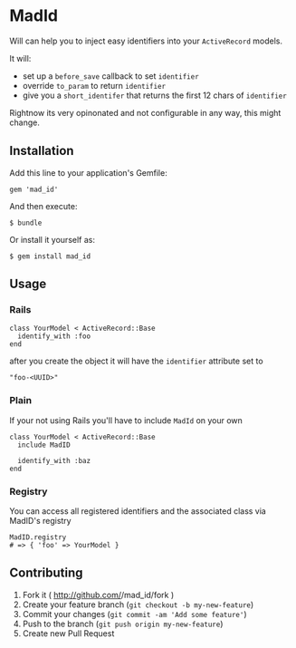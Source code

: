 # MadId

Will can help you to inject easy identifiers into your `ActiveRecord` models.

It will:

  * set up a `before_save` callback to set `identifier`
  * override `to_param` to return `identifier`
  * give you a `short_identifer` that returns the first 12 chars of `identifier`

Rightnow its very opinonated and not configurable in any way, this might change.

## Installation

Add this line to your application's Gemfile:

    gem 'mad_id'

And then execute:

    $ bundle

Or install it yourself as:

    $ gem install mad_id

## Usage

### Rails

    class YourModel < ActiveRecord::Base
      identify_with :foo
    end

after you create the object it will have the `identifier` attribute set to

    "foo-<UUID>"

### Plain

If your not using Rails you'll have to include `MadId` on your own

    class YourModel < ActiveRecord::Base
      include MadID

      identify_with :baz
    end

### Registry

You can access all registered identifiers and the associated class via MadID's registry

    MadID.registry
    # => { 'foo' => YourModel }

## Contributing

1. Fork it ( http://github.com/<my-github-username>/mad_id/fork )
2. Create your feature branch (`git checkout -b my-new-feature`)
3. Commit your changes (`git commit -am 'Add some feature'`)
4. Push to the branch (`git push origin my-new-feature`)
5. Create new Pull Request
